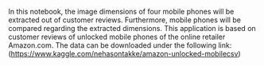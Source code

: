 In this notebook, the image dimensions of four mobile phones will be extracted out of customer reviews. Furthermore, mobile phones will be compared regarding the extracted dimensions. This application is based on customer reviews of unlocked mobile phones of the online retailer Amazon.com. The data can be downloaded under the following link: (https://www.kaggle.com/nehasontakke/amazon-unlocked-mobilecsv)
